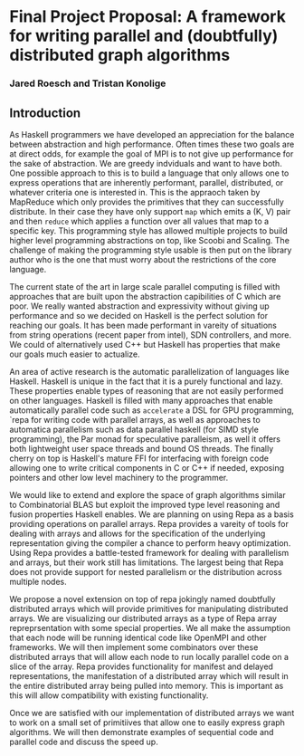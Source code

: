 # Final Project Proposal: A framework for writing parallel and (doubtfully) distributed graph algorithms
### Jared Roesch and Tristan Konolige

## Introduction
As Haskell programmers we have developed an appreciation for the balance between abstraction and high performance. Often times these two goals are at direct odds, for example the goal of MPI is to not give up performance for the sake of abstraction. We are greedy indviduals and want to have both. One possible approach to this is to build a language that only allows one to express operations that are inherently performant, parallel, distributed, or whatever criteria one is interested in. This is the appraoch taken by MapReduce which only provides the primitives that they can successfully distribute. In their case they have only support `map` which emits a (K, V) pair and then `reduce` which applies a function over all values that map to a specific key. This programming style has allowed multiple projects to build higher level programming abstractions on top, like Scoobi and Scaling. The challenge of making the programming style usable is then put on the library author who is the one that must worry about the restrictions of the core language. 

The current state of the art in large scale parallel computing is filled with approaches that are built upon the abstraction capibilities of C which are poor. We really wanted abstraction and expressivity without giving up performance and so we decided on Haskell is the perfect solution for reaching our goals. It has been made performant in vareity of situations from string operations (recent paper from intel), SDN controllers, and more. We could of alternatively used C++ but Haskell has properties that make our goals much easier to actualize.

An area of active research is the automatic parallelization of languages like Haskell. Haskell is unique in the fact that it is a purely functional and lazy. These properties enable types of reasoning that are not easily performed on other languages. Haskell is filled with many approaches that enable automatically parallel code such as `accelerate` a DSL for GPU programming, `repa for writing code with parallel arrays, as well as approaches to automatica parallelism such as data parallel haskell (for SIMD style programming), the Par monad for speculative paralleism, as well it offers both lightweight user space threads and bound OS threads. The finally cherry on top is Haskell's mature FFI for interfacing with foreign code allowing one to write critical components in C or C++ if needed, exposing pointers and other low level machinery to the programmer.

We would like to extend and explore the space of graph algorithms similar to Combinatorial BLAS but exploit the improved type level reasoning and fusion properties Haskell enables. We are planning on using Repa as a basis providing operations on parallel arrays. Repa provides a vareity of tools for dealing with arrays and allows for the specification of the underlying representation giving the compiler a chance to perform heavy optimization. Using Repa provides a battle-tested framework for dealing with parallelism and arrays, but their work still has limitations. The largest being that Repa does not provide support for nested parallelism or the distribution across multiple nodes. 

We propose a novel extension on top of repa jokingly named doubtfully distributed arrays which will provide primitives for manipulating distributed arrays. We are visualizing our distributed arrays as a type of Repa array repreprsentation with some special properties. We all make the assumption that each node will be running identical code like OpenMPI and other frameworks. We will then implement some combinators over these distributed arrays that will allow each node to run locally parallel code on a slice of the array. Repa provides functionality for manifest and delayed representations, the manifestation of a distributed array which will result in the entire distributed array being pulled into memory. This is important as this will allow compatibility with existing functionality.

Once we are satisfied with our implementation of distributed arrays we want to work on a small set of primitiives that allow one to easily express graph algorithms. We will then demonstrate examples of sequential code and parallel code and discuss the speed up.


